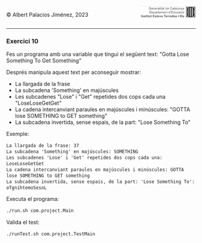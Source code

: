 <div style="display: flex; width: 100%;">
    <div style="flex: 1; padding: 0px;">
        <p>© Albert Palacios Jiménez, 2023</p>
    </div>
    <div style="flex: 1; padding: 0px; text-align: right;">
        <img src="../../assets/ieti.png" height="32" alt="Logo de IETI" style="max-height: 32px;">
    </div>
</div>
<hr/>

### Exercici 10

Fes un programa amb una variable que tingui el següent text: "Gotta Lose Something To Get Something"

Després manipula aquest text per aconseguir mostrar:
* La llargada de la frase
* La subcadena 'Something' en majúscules
* Les subcadenes "Lose" i "Get" repetides dos cops cada una "LoseLoseGetGet"
* La cadena intercanviant paraules en majúscules i minúscules: "GOTTA lose SOMETHING to GET something"
* La subcadena invertida, sense espais, de la part: "Lose Something To"

Exemple:
```text
La llargada de la frase: 37
La subcadena 'Something' en majúscules: SOMETHING
Les subcadenes 'Lose' i 'Get' repetides dos cops cada una: LoseLoseGetGet
La cadena intercanviant paraules en majúscules i minúscules: GOTTA lose SOMETHING to GET something
La subcadena invertida, sense espais, de la part: 'Lose Something To': oTgnihtemoSesoL
```

Executa el programa:
```bash
./run.sh com.project.Main
```

Valida el test:
```bash
./runTest.sh com.project.TestMain
```
